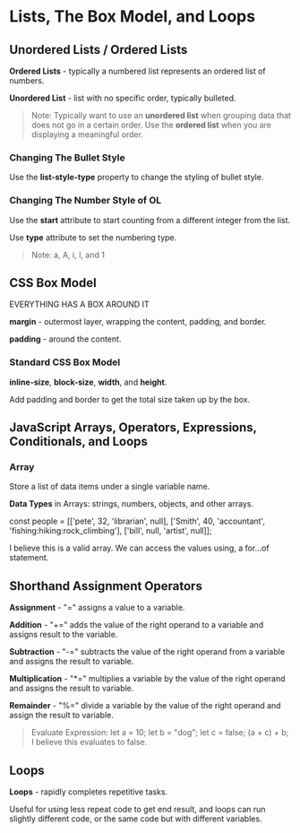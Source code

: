 # Lists, The Box Model, and Loops

## Unordered Lists / Ordered Lists

**Ordered Lists** - typically a 
numbered list represents an ordered list of numbers.

**Unordered List** - list with no specific order, typically bulleted.

> Note: Typically want to use an **unordered list** when grouping data that does not go in a certain order. Use the **ordered list** when you are displaying a meaningful order.

### Changing The Bullet Style

Use the **list-style-type** property to change the styling of bullet style.

### Changing The Number Style of OL

Use the **start** attribute to start counting from a different integer from the list.

Use **type** attribute to set the numbering type.

> Note: a, A, i, I, and 1

## CSS Box Model

EVERYTHING HAS A BOX AROUND IT

**margin** - outermost layer, wrapping the content, padding, and border.

**padding** - around the content.

### Standard CSS Box Model

**inline-size**, **block-size**, **width**, and **height**.

Add padding and border to get the total size taken up by the box.

## JavaScript Arrays, Operators, Expressions, Conditionals, and Loops

### Array

Store a list of data items under a single variable name.

**Data Types** in Arrays: strings, numbers, objects, and other arrays.

const people = [['pete', 32, 'librarian', null], ['Smith', 40, 'accountant', 'fishing:hiking:rock_climbing'], ['bill', null, 'artist', null]];

I believe this is a valid array. We can access the values using, a for...of statement.

## Shorthand Assignment Operators

**Assignment** - "=" assigns a value to a variable.

**Addition** - "+=" adds the value of the right operand to a variable and assigns result to the variable.

**Subtraction** - "-=" subtracts the value of the right operand from a variable and assigns the result to variable.

**Multiplication** - "*=" multiplies a variable by the value of the right operand and assigns the result to variable.

**Remainder** - "%=" divide a variable by the value of the right operand and assign the result to variable.

> Evaluate Expression: let a = 10; let b = "dog"; let c = false; (a + c) + b;
> I believe this evaluates to false.

## Loops

**Loops** - rapidly completes repetitive tasks.

Useful for using less repeat code to get end result, and loops can run slightly different code, or the same code but with different variables.